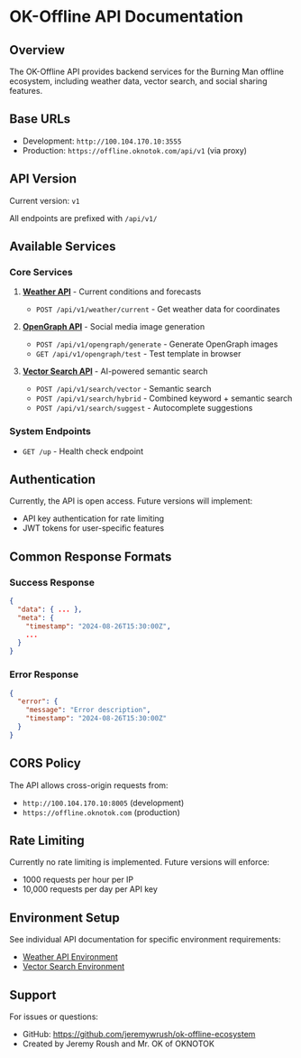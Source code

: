 # OK-Offline API Documentation

## Overview

The OK-Offline API provides backend services for the Burning Man offline ecosystem, including weather data, vector search, and social sharing features.

## Base URLs

- Development: `http://100.104.170.10:3555`
- Production: `https://offline.oknotok.com/api/v1` (via proxy)

## API Version

Current version: `v1`

All endpoints are prefixed with `/api/v1/`

## Available Services

### Core Services

1. **[Weather API](./weather_api.md)** - Current conditions and forecasts
   - `POST /api/v1/weather/current` - Get weather data for coordinates

2. **[OpenGraph API](./opengraph_api.md)** - Social media image generation
   - `POST /api/v1/opengraph/generate` - Generate OpenGraph images
   - `GET /api/v1/opengraph/test` - Test template in browser

3. **[Vector Search API](./search_api.md)** - AI-powered semantic search
   - `POST /api/v1/search/vector` - Semantic search
   - `POST /api/v1/search/hybrid` - Combined keyword + semantic search
   - `POST /api/v1/search/suggest` - Autocomplete suggestions

### System Endpoints

- `GET /up` - Health check endpoint

## Authentication

Currently, the API is open access. Future versions will implement:
- API key authentication for rate limiting
- JWT tokens for user-specific features

## Common Response Formats

### Success Response
```json
{
  "data": { ... },
  "meta": {
    "timestamp": "2024-08-26T15:30:00Z",
    ...
  }
}
```

### Error Response
```json
{
  "error": {
    "message": "Error description",
    "timestamp": "2024-08-26T15:30:00Z"
  }
}
```

## CORS Policy

The API allows cross-origin requests from:
- `http://100.104.170.10:8005` (development)
- `https://offline.oknotok.com` (production)

## Rate Limiting

Currently no rate limiting is implemented. Future versions will enforce:
- 1000 requests per hour per IP
- 10,000 requests per day per API key

## Environment Setup

See individual API documentation for specific environment requirements:
- [Weather API Environment](./weather_api.md#environment-setup)
- [Vector Search Environment](./search_api.md#environment-setup)

## Support

For issues or questions:
- GitHub: https://github.com/jeremywrush/ok-offline-ecosystem
- Created by Jeremy Roush and Mr. OK of OKNOTOK